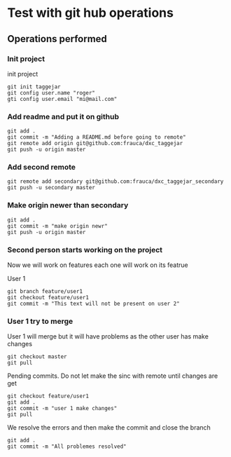 # Test with git hub operations


## Operations performed


### Init project

init project

```shell
git init taggejar
git config user.name "roger"
gti config user.email "mi@mail.com"
```

### Add readme and put it on github

```shell
git add .
git commit -m "Adding a README.md before going to remote"
git remote add origin git@github.com:frauca/dxc_taggejar
git push -u origin master
```
### Add second remote


```shell
git remote add secondary git@github.com:frauca/dxc_taggejar_secondary
git push -u secondary master
```

### Make origin newer than secondary

```shell
git add .
git commit -m "make origin newr"
git push -u origin master
```

### Second person starts working on the project

Now we will work on features each one will work on its featrue

User 1

```shell
git branch feature/user1
git checkout feature/user1
git commit -m "This text will not be present on user 2"
```

### User 1 try to merge

User 1 will merge but it will have problems as the other user has make changes

```shell
git checkout master
git pull
```

Pending commits. Do not let make the sinc with remote until changes are get


```shell
git checkout feature/user1
git add .
git commit -m "user 1 make changes"
git pull
```

We resolve the errors and then make the commit and close the branch

```shell
git add .
git commit -m "All problemes resolved"
```